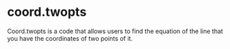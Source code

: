 # coord.twopts
Coord.twopts is a code that allows users to find the equation of the line that you have the coordinates of two points of it.
